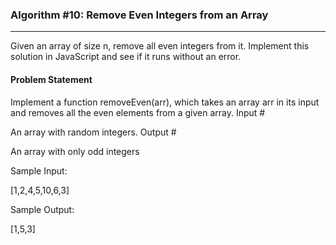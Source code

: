 ### Algorithm #10: Remove Even Integers from an Array

---

Given an array of size n, remove all even integers from it. Implement this solution in JavaScript and see if it runs without an error.

#### Problem Statement

Implement a function removeEven(arr), which takes an array arr in its input and removes all the even elements from a given array.
Input #

An array with random integers.
Output #

An array with only odd integers

Sample Input:

[1,2,4,5,10,6,3]

Sample Output:

[1,5,3]
